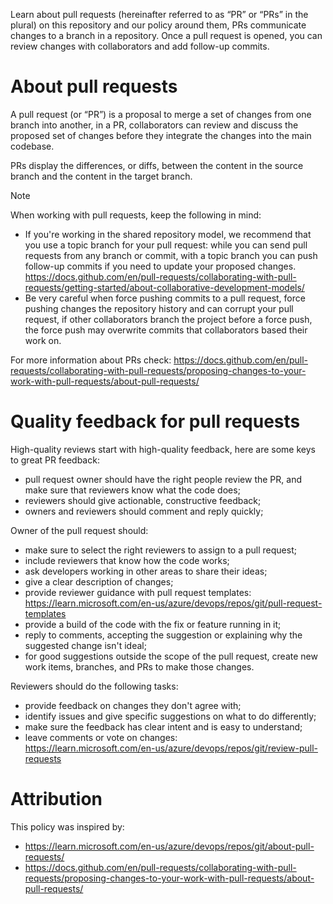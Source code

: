 Learn about pull requests (hereinafter referred to as “PR” or “PRs” in the plural)
on this repository and our policy around them, PRs communicate changes to a branch
in a repository. Once a pull request is opened, you can review changes with collaborators
and add follow-up commits.

# About pull requests

A pull request (or “PR”) is a proposal to merge a set of changes from one branch
into another, in a PR, collaborators can review and discuss the proposed set of
changes before they integrate the changes into the main codebase.

PRs display the differences, or diffs, between the content in the source branch
and the content in the target branch.

> [!Note]
> When working with pull requests, keep the following in mind:
>
> - If you're working in the shared repository model, we recommend that you use a
>   topic branch for your pull request: while you can send pull requests from any branch
>   or commit, with a topic branch you can push follow-up commits if you need to update
>   your proposed changes.\
>    <https://docs.github.com/en/pull-requests/collaborating-with-pull-requests/getting-started/about-collaborative-development-models/>
> - Be very careful when force pushing commits to a pull request, force pushing
>   changes the repository history and can corrupt your pull request, if other collaborators
>   branch the project before a force push, the force push may overwrite commits that
>   collaborators based their work on.

For more information about PRs check:
<https://docs.github.com/en/pull-requests/collaborating-with-pull-requests/proposing-changes-to-your-work-with-pull-requests/about-pull-requests/>

# Quality feedback for pull requests

High-quality reviews start with high-quality feedback, here are some keys to great
PR feedback:

- pull request owner should have the right people review the PR, and make sure that
  reviewers know what the code does;
- reviewers should give actionable, constructive feedback;
- owners and reviewers should comment and reply quickly;

Owner of the pull request should:

- make sure to select the right reviewers to assign to a pull request;
- include reviewers that know how the code works;
- ask developers working in other areas to share their ideas;
- give a clear description of changes;
- provide reviewer guidance with pull request templates:\
  <https://learn.microsoft.com/en-us/azure/devops/repos/git/pull-request-templates>
- provide a build of the code with the fix or feature running in it;
- reply to comments, accepting the suggestion or explaining why the suggested change
  isn't ideal;
- for good suggestions outside the scope of the pull request, create new work items,
  branches, and PRs to make those changes.

Reviewers should do the following tasks:

- provide feedback on changes they don't agree with;
- identify issues and give specific suggestions on what to do differently;
- make sure the feedback has clear intent and is easy to understand;
- leave comments or vote on changes:\
  <https://learn.microsoft.com/en-us/azure/devops/repos/git/review-pull-requests>

# Attribution

This policy was inspired by:

- <https://learn.microsoft.com/en-us/azure/devops/repos/git/about-pull-requests/>
- <https://docs.github.com/en/pull-requests/collaborating-with-pull-requests/proposing-changes-to-your-work-with-pull-requests/about-pull-requests/>
